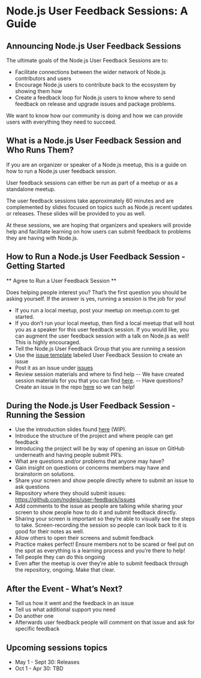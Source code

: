 # Node.js User Feedback Sessions: A Guide

## Announcing Node.js User Feedback Sessions

The ultimate goals of the Node.js User Feedback Sessions are to:

- Facilitate connections between the wider network of Node.js contributors and users
- Encourage Node.js users to contribute back to the ecosystem by showing them how
- Create a feedback loop for Node.js users to know where to send feedback on release and upgrade issues and package problems.

We want to know how our community is doing and how we can provide users with everything they need to succeed.


## What is a Node.js User Feedback Session and Who Runs Them?

If you are an organizer or speaker of a Node.js meetup, this is a guide on how to run a Node.js user feedback session.

User feedback sessions can either be run as part of a meetup or as a standalone meetup.

The user feedback sessions take approximately 60 minutes and are complemented by slides focused on topics such as Node.js recent updates or releases. These slides will be provided to you as well.

At these sessions, we are hoping that organizers and speakers will provide help and facilitate learning on how users can submit feedback to problems they are having with Node.js. 

## How to Run a Node.js User Feedback Session - Getting Started

** Agree to Run a User Feedback Session **

Does helping people interest you? That’s the first question you should be asking yourself. If the answer is yes, running a session is the job for you! 

- If you run a local meetup, post your meetup on meetup.com to get started.
- If you don’t run your local meetup, then find a local meetup that will host you as a speaker for this user feedback session. If you would like, you can augment the user feedback session with a talk on Node.js as well! This is highly encouraged.
- Tell the Node.js User Feedback Group that you are running a session
- Use the [issue template](https://github.com/nodejs/user-feedback/tree/master/.github/ISSUE_TEMPLATE) labeled User Feedback Session to create an issue
- Post it as an issue under [issues](https://github.com/nodejs/user-feedback/issues)
- Review session materials and where to find help
-- We have created session materials for you that you can find [here](https://docs.google.com/presentation/d/10ps715QthCsdTE_YmIRvfbYZC8onhQ7fPvlaYVISBAA/edit#slide=id.g50adb52472_0_25). 
-- Have questions? Create an issue in the repo [here](https://github.com/nodejs/mentorship/issues) so we can help!

## During the Node.js User Feedback Session - Running the Session

- Use the introduction slides found [here](https://docs.google.com/presentation/d/10ps715QthCsdTE_YmIRvfbYZC8onhQ7fPvlaYVISBAA/edit#slide=id.g50adb52472_0_25) (WIP).
- Introduce the structure of the project and where people can get feedback
- Introducing the project will be by way of opening an issue on GitHub underneath and having people submit PR’s.
- What are questions and/or problems that anyone may have?
- Gain insight on questions or concerns members may have and brainstorm on solutions.
- Share your screen and show people directly where to submit an issue to ask questions
- Repository where they should submit issues: https://github.com/nodejs/user-feedback/issues
- Add comments to the issue as people are talking while sharing your screen to show people how to do it and submit feedback directly.
- Sharing your screen is important so they’re able to visually see the steps to take. Screen-recording the session so people can look back to it is good for their notes as well.
- Allow others to open their screens and submit feedback
- Practice makes perfect! Ensure members not to be scared or feel put on the spot as everything is a learning process and you’re there to help!
- Tell people they can do this ongoing
- Even after the meetup is over they’re able to submit feedback through the repository, ongoing. Make that clear.

## After the Event - What’s Next?

- Tell us how it went and the feedback in an issue
- Tell us what additional support you need
- Do another one
- Afterwards user feedback people will comment on that issue and ask for specific feedback

## Upcoming sessions topics

- May 1 - Sept 30: Releases 
- Oct 1 - Apr 30: TBD
